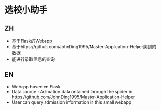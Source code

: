 # 选校小助手

## ZH

- 基于Flask的Webapp
- 基于https://github.com/JohnDing1995/Master-Application-Helper爬到的数据
- 能进行录取信息的查询



## EN

- Webapp based on Flask
- Data source : Adimation data ontained through the spider in https://github.com/JohnDing1995/Master-Application-Helper
- User can query admission information in this small webapp